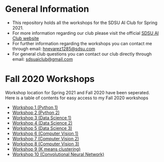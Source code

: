 # General Information
- This repository holds all the workshops for the SDSU AI Club for Spring 2021.
- For more information regarding our club please visit the official [SDSU AI Club website](https://aiclub.sdsu.edu/)
- For further information regarding the workshops you can contact me through email: <hnevarez1285@sdsu.com>
- For general club questions you can contact our club directly through email: <sdsuaiclub@gmail.com>

# Fall 2020 Workshops
Workshop location for Spring 2021 and Fall 2020 have been seperated. Here is a table of contents for easy access to my Fall 2020 workshops
- [Workshop 1 (Python 1)](https://hectorenevarez.github.io/AIClubWorkshopsFall20/#workshop-1)
- [Workshop 2 (Python 2)](https://hectorenevarez.github.io/AIClubWorkshopsFall20/#workshop-2)
- [Workshop 3 (Data Science 1)](https://hectorenevarez.github.io/AIClubWorkshopsFall20/#workshop-3-data-science-1)
- [Workshop 4 (Data Science 2)](https://hectorenevarez.github.io/AIClubWorkshopsFall20/#workshop-4-data-science-2)
- [Workshop 5 (Data Science 3)](https://hectorenevarez.github.io/AIClubWorkshopsFall20/#workshop-5-data-science-3)
- [Workshop 6 (Computer Vision 1)](https://hectorenevarez.github.io/AIClubWorkshopsFall20/#workshop-6-computer-vision-1)
- [Workshop 7 (Computer Vision 2)](https://hectorenevarez.github.io/AIClubWorkshopsFall20/#workshop-7-computer-vision-2)
- [Workshop 8 (Computer Vision 3)](https://hectorenevarez.github.io/AIClubWorkshopsFall20/#workshop-8-computer-vision-3)
- [Workshop 9 (K means clustering)](https://hectorenevarez.github.io/AIClubWorkshopsFall20/#workshop-9-K-means-clustering)
- [Workshop 10 (Convolutional Neural Network)](https://hectorenevarez.github.io/AIClubWorkshopsFall20/#workshop-10-convolutional-neural-network)
